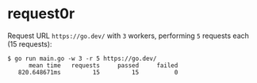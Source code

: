 # request0r

Request URL `https://go.dev/` with `3` workers, performing `5` requests each (15 requests):

    $ go run main.go -w 3 -r 5 https://go.dev/
          mean time   requests     passed     failed
       820.648671ms         15         15          0
